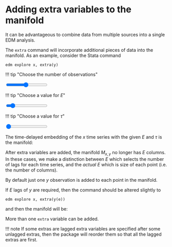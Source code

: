 # Adding extra variables to the manifold

<script src="../assets/manifold.js" defer></script>
<script src="../assets/adding-to-manifold.js" defer></script>

It can be advantageous to combine data from multiple sources into a single EDM analysis.

The `extra` command will incorporate additional pieces of data into the manifold.
As an example, consider the Stata command

`edm explore x, extra(y)`

!!! tip "Choose the number of observations"
    <div class="slider-container"><input type="range" min="1" max="20" value="10" class="slider" id="numObs"></div>

!!! tip "Choose a value for $E$"
    <div class="slider-container"><input type="range" min="1" max="10" value="2" class="slider" id="E"></div>

!!! tip "Choose a value for $\tau$"
    <div class="slider-container"><input type="range" min="1" max="5" value="1" class="slider" id="tau"></div>

The time-delayed embedding of the $x$ time series with the given $E$ and $\tau$ is the manifold:

<span class="dynamic-equation" data-equation="\[ M_x := \text{Manifold}(x, E,\tau) = ${M_x} \]" />

<!-- 
# ╔═╡ 982d9067-da5b-4cbf-bcba-5c94ed2479b9
begin
	function manifold_with_extra(x, E, tau, extra)
		Mrows = [reshape(x[(i + tau*(E-1)):-tau:(i)], 1, E) for i = 1:(obs-(E-1)*tau)]
		M_x = reduce(vcat, Mrows)
		extraCol = [extra[(i + tau*(E-1))] for i = 1:(obs-(E-1)*tau)]
		hcat(M_x, extraCol)
	end;
	M_x_extra = manifold_with_extra(x, E, τ, y);
	#M_x_extra_set = manifold_set(M_x_extra);
	#L"M_{x,y} := %$M_x_extra_set"
	L"M_{x,y} := %$(latexify(M_x_extra))"
end -->

After extra variables are added, the manifold $M_{x,y}$ no longer has $E$ columns.
In these cases, we make a distinction between $E$ which selects the number of lags for each time series, and the *actual* $E$ which is size of each point (i.e. the number of columns).

By default just one $y$ observation is added to each point in the manifold.

If $E$ lags of $y$ are required, then the command should be altered slightly to

`edm explore x, extra(y(e))`

and then the manifold will be:

<!-- begin
	M_extras = manifold(y, E, τ);
	M_x_extras = hcat(M_x, M_extras)	
	#M_x_extras_set = manifold_set(M_x_extras)
	#L"M_{x,y} := %$M_x_extras_set"
	L"M_{x,y} := %$(latexify(M_x_extras))" 
end -->

More than one `extra` variable can be added.

!!! note
    If some extras are lagged extra variables are specified after some unlagged extras, then the package will reorder them so that all the lagged extras are first.
